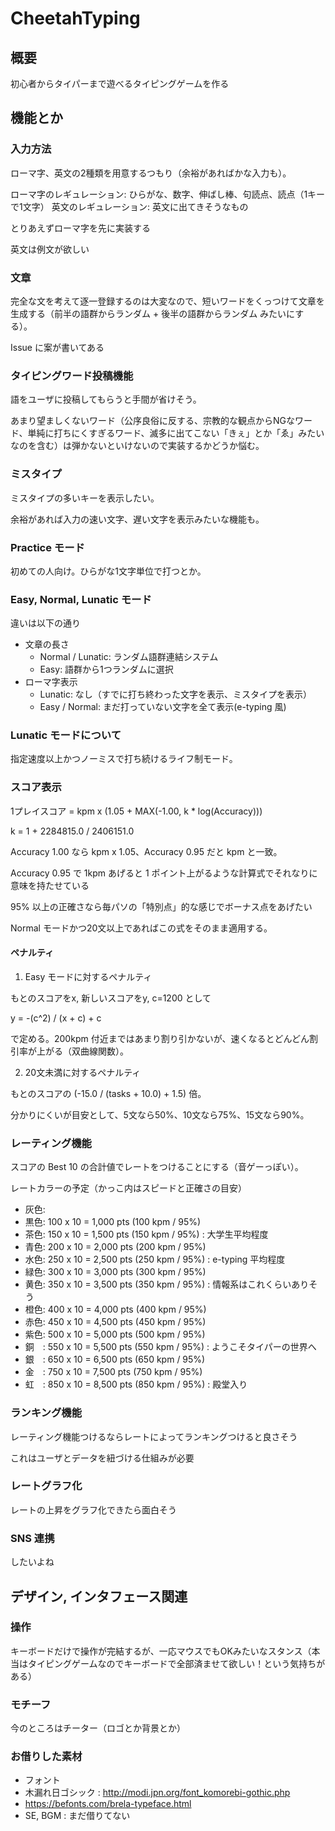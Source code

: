 # CheetahTyping

## 概要

初心者からタイパーまで遊べるタイピングゲームを作る

## 機能とか

### 入力方法

ローマ字、英文の2種類を用意するつもり（余裕があればかな入力も）。

ローマ字のレギュレーション: ひらがな、数字、伸ばし棒、句読点、読点（1キーで1文字）
英文のレギュレーション: 英文に出てきそうなもの

とりあえずローマ字を先に実装する

英文は例文が欲しい

### 文章

完全な文を考えて逐一登録するのは大変なので、短いワードをくっつけて文章を生成する（前半の語群からランダム + 後半の語群からランダム みたいにする）。

Issue に案が書いてある

### タイピングワード投稿機能

語をユーザに投稿してもらうと手間が省けそう。

あまり望ましくないワード（公序良俗に反する、宗教的な観点からNGなワード、単純に打ちにくすぎるワード、滅多に出てこない「きぇ」とか「ゑ」みたいなのを含む）は弾かないといけないので実装するかどうか悩む。

### ミスタイプ

ミスタイプの多いキーを表示したい。

余裕があれば入力の速い文字、遅い文字を表示みたいな機能も。

### Practice モード

初めての人向け。ひらがな1文字単位で打つとか。

### Easy, Normal, Lunatic モード

違いは以下の通り

- 文章の長さ
  - Normal / Lunatic: ランダム語群連結システム
  - Easy: 語群から1つランダムに選択
- ローマ字表示
  - Lunatic: なし（すでに打ち終わった文字を表示、ミスタイプを表示）
  - Easy / Normal: まだ打っていない文字を全て表示(e-typing 風)

### Lunatic モードについて

指定速度以上かつノーミスで打ち続けるライフ制モード。

### スコア表示

1プレイスコア = kpm x (1.05 + MAX(-1.00, k * log(Accuracy)))

k = 1 + 2284815.0 / 2406151.0

Accuracy 1.00 なら kpm x 1.05、Accuracy 0.95 だと kpm と一致。

Accuracy 0.95 で 1kpm あげると 1 ポイント上がるような計算式でそれなりに意味を持たせている

95% 以上の正確さなら毎パソの「特別点」的な感じでボーナス点をあげたい

Normal モードかつ20文以上であればこの式をそのまま適用する。

#### ペナルティ

1. Easy モードに対するペナルティ

もとのスコアをx, 新しいスコアをy, c=1200 として

y = -(c^2) / (x + c) + c

で定める。200kpm 付近まではあまり割り引かないが、速くなるとどんどん割引率が上がる（双曲線関数）。

2. 20文未満に対するペナルティ

もとのスコアの (-15.0 / (tasks + 10.0) + 1.5) 倍。

分かりにくいが目安として、5文なら50%、10文なら75%、15文なら90%。

### レーティング機能

スコアの Best 10 の合計値でレートをつけることにする（音ゲーっぽい）。

レートカラーの予定（かっこ内はスピードと正確さの目安）

- 灰色:
- 黒色: 100 x 10 = 1,000 pts (100 kpm / 95%)
- 茶色: 150 x 10 = 1,500 pts (150 kpm / 95%) : 大学生平均程度
- 青色: 200 x 10 = 2,000 pts (200 kpm / 95%)
- 水色: 250 x 10 = 2,500 pts (250 kpm / 95%) : e-typing 平均程度
- 緑色: 300 x 10 = 3,000 pts (300 kpm / 95%)
- 黄色: 350 x 10 = 3,500 pts (350 kpm / 95%) : 情報系はこれくらいありそう
- 橙色: 400 x 10 = 4,000 pts (400 kpm / 95%)
- 赤色: 450 x 10 = 4,500 pts (450 kpm / 95%)
- 紫色: 500 x 10 = 5,000 pts (500 kpm / 95%)
- 銅　: 550 x 10 = 5,500 pts (550 kpm / 95%) : ようこそタイパーの世界へ
- 銀　: 650 x 10 = 6,500 pts (650 kpm / 95%)
- 金　: 750 x 10 = 7,500 pts (750 kpm / 95%)
- 虹　: 850 x 10 = 8,500 pts (850 kpm / 95%) : 殿堂入り

### ランキング機能

レーティング機能つけるならレートによってランキングつけると良さそう

これはユーザとデータを紐づける仕組みが必要

### レートグラフ化

レートの上昇をグラフ化できたら面白そう

### SNS 連携

したいよね

## デザイン, インタフェース関連

### 操作

キーボードだけで操作が完結するが、一応マウスでもOKみたいなスタンス（本当はタイピングゲームなのでキーボードで全部済ませて欲しい！という気持ちがある）

### モチーフ

今のところはチーター（ロゴとか背景とか）

### お借りした素材

- フォント
- 木漏れ日ゴシック : http://modi.jpn.org/font_komorebi-gothic.php
- https://befonts.com/brela-typeface.html
- SE, BGM : まだ借りてない
